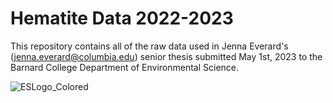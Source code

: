 # Hematite Data 2022-2023

This repository contains all of the raw data used in Jenna Everard's (jenna.everard@columbia.edu) senior thesis submitted May 1st, 2023 to the Barnard College Department of Environmental Science.

![ESLogo_Colored](https://user-images.githubusercontent.com/61482036/235539708-a9aa6459-5053-4224-a071-a0b35e566e4a.png)
